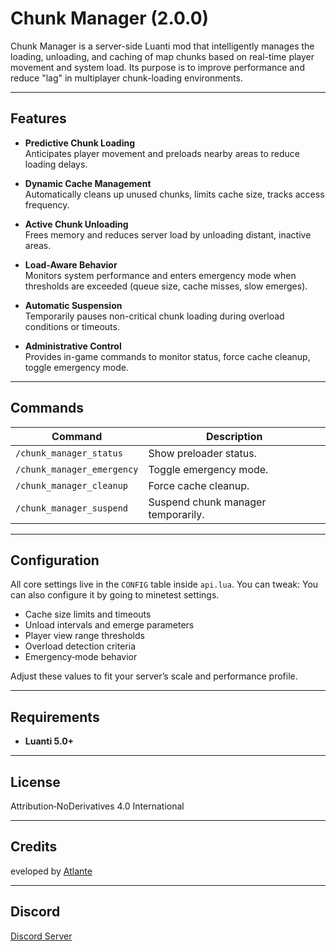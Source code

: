 # Chunk Manager (2.0.0)

Chunk Manager is a server-side Luanti mod that intelligently manages the loading, unloading, and caching of map chunks based on real-time player movement and system load. Its purpose is to improve performance and reduce "lag" in multiplayer chunk-loading environments.

---

## Features

- **Predictive Chunk Loading**  
  Anticipates player movement and preloads nearby areas to reduce loading delays.

- **Dynamic Cache Management**  
  Automatically cleans up unused chunks, limits cache size, tracks access frequency.

- **Active Chunk Unloading**  
  Frees memory and reduces server load by unloading distant, inactive areas.

- **Load-Aware Behavior**  
  Monitors system performance and enters emergency mode when thresholds are exceeded (queue size, cache misses, slow emerges).

- **Automatic Suspension**  
  Temporarily pauses non-critical chunk loading during overload conditions or timeouts.

- **Administrative Control**  
  Provides in-game commands to monitor status, force cache cleanup, toggle emergency mode.

---

## Commands

| Command                    | Description                                                        |
| -------------------------- | ------------------------------------------------------------------ |
| `/chunk_manager_status`    | Show preloader status.                                             |
| `/chunk_manager_emergency` | Toggle emergency mode.                                             |
| `/chunk_manager_cleanup`   | Force cache cleanup.                                               |
| `/chunk_manager_suspend`   | Suspend chunk manager temporarily.                                 |

---

## Configuration

All core settings live in the `CONFIG` table inside `api.lua`. You can tweak:
You can also configure it by going to minetest settings.

- Cache size limits and timeouts  
- Unload intervals and emerge parameters  
- Player view range thresholds  
- Overload detection criteria  
- Emergency‑mode behavior

Adjust these values to fit your server’s scale and performance profile.

---

## Requirements

- **Luanti 5.0+**

---

## License

Attribution‑NoDerivatives 4.0 International

---

## Credits

eveloped by [Atlante](https://github.com/smnoe01)

---

## Discord

[Discord Server](https://discord.gg/5FbgjvQA2P)
